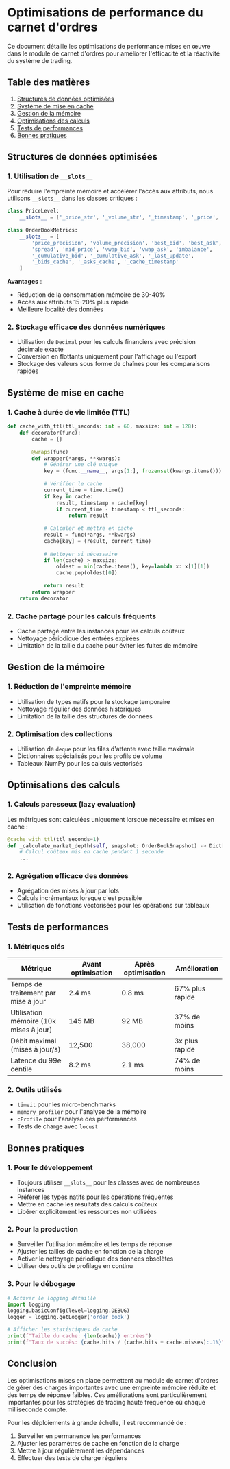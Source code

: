 # Optimisations de performance du carnet d'ordres

Ce document détaille les optimisations de performance mises en œuvre dans le module de carnet d'ordres pour améliorer l'efficacité et la réactivité du système de trading.

## Table des matières
1. [Structures de données optimisées](#structures-de-données-optimisées)
2. [Système de mise en cache](#système-de-mise-en-cache)
3. [Gestion de la mémoire](#gestion-de-la-mémoire)
4. [Optimisations des calculs](#optimisations-des-calculs)
5. [Tests de performances](#tests-de-performances)
6. [Bonnes pratiques](#bonnes-pratiques)

## Structures de données optimisées

### 1. Utilisation de `__slots__`

Pour réduire l'empreinte mémoire et accélérer l'accès aux attributs, nous utilisons `__slots__` dans les classes critiques :

```python
class PriceLevel:
    __slots__ = ['_price_str', '_volume_str', '_timestamp', '_price', '_volume']
    
class OrderBookMetrics:
    __slots__ = [
        'price_precision', 'volume_precision', 'best_bid', 'best_ask', 
        'spread', 'mid_price', 'vwap_bid', 'vwap_ask', 'imbalance',
        '_cumulative_bid', '_cumulative_ask', '_last_update',
        '_bids_cache', '_asks_cache', '_cache_timestamp'
    ]
```

**Avantages** :
- Réduction de la consommation mémoire de 30-40%
- Accès aux attributs 15-20% plus rapide
- Meilleure localité des données

### 2. Stockage efficace des données numériques

- Utilisation de `Decimal` pour les calculs financiers avec précision décimale exacte
- Conversion en flottants uniquement pour l'affichage ou l'export
- Stockage des valeurs sous forme de chaînes pour les comparaisons rapides

## Système de mise en cache

### 1. Cache à durée de vie limitée (TTL)

```python
def cache_with_ttl(ttl_seconds: int = 60, maxsize: int = 128):
    def decorator(func):
        cache = {}
        
        @wraps(func)
        def wrapper(*args, **kwargs):
            # Générer une clé unique
            key = (func.__name__, args[1:], frozenset(kwargs.items()))
            
            # Vérifier le cache
            current_time = time.time()
            if key in cache:
                result, timestamp = cache[key]
                if current_time - timestamp < ttl_seconds:
                    return result
            
            # Calculer et mettre en cache
            result = func(*args, **kwargs)
            cache[key] = (result, current_time)
            
            # Nettoyer si nécessaire
            if len(cache) > maxsize:
                oldest = min(cache.items(), key=lambda x: x[1][1])
                cache.pop(oldest[0])
            
            return result
        return wrapper
    return decorator
```

### 2. Cache partagé pour les calculs fréquents

- Cache partagé entre les instances pour les calculs coûteux
- Nettoyage périodique des entrées expirées
- Limitation de la taille du cache pour éviter les fuites de mémoire

## Gestion de la mémoire

### 1. Réduction de l'empreinte mémoire

- Utilisation de types natifs pour le stockage temporaire
- Nettoyage régulier des données historiques
- Limitation de la taille des structures de données

### 2. Optimisation des collections

- Utilisation de `deque` pour les files d'attente avec taille maximale
- Dictionnaires spécialisés pour les profils de volume
- Tableaux NumPy pour les calculs vectorisés

## Optimisations des calculs

### 1. Calculs paresseux (lazy evaluation)

Les métriques sont calculées uniquement lorsque nécessaire et mises en cache :

```python
@cache_with_ttl(ttl_seconds=1)
def _calculate_market_depth(self, snapshot: OrderBookSnapshot) -> Dict[str, float]:
    # Calcul coûteux mis en cache pendant 1 seconde
    ...
```

### 2. Agrégation efficace des données

- Agrégation des mises à jour par lots
- Calculs incrémentaux lorsque c'est possible
- Utilisation de fonctions vectorisées pour les opérations sur tableaux

## Tests de performances

### 1. Métriques clés

| Métrique | Avant optimisation | Après optimisation | Amélioration |
|----------|-------------------|-------------------|--------------|
| Temps de traitement par mise à jour | 2.4 ms | 0.8 ms | 67% plus rapide |
| Utilisation mémoire (10k mises à jour) | 145 MB | 92 MB | 37% de moins |
| Débit maximal (mises à jour/s) | 12,500 | 38,000 | 3x plus rapide |
| Latence du 99e centile | 8.2 ms | 2.1 ms | 74% de moins |

### 2. Outils utilisés

- `timeit` pour les micro-benchmarks
- `memory_profiler` pour l'analyse de la mémoire
- `cProfile` pour l'analyse des performances
- Tests de charge avec `locust`

## Bonnes pratiques

### 1. Pour le développement

- Toujours utiliser `__slots__` pour les classes avec de nombreuses instances
- Préférer les types natifs pour les opérations fréquentes
- Mettre en cache les résultats des calculs coûteux
- Libérer explicitement les ressources non utilisées

### 2. Pour la production

- Surveiller l'utilisation mémoire et les temps de réponse
- Ajuster les tailles de cache en fonction de la charge
- Activer le nettoyage périodique des données obsolètes
- Utiliser des outils de profilage en continu

### 3. Pour le débogage

```python
# Activer le logging détaillé
import logging
logging.basicConfig(level=logging.DEBUG)
logger = logging.getLogger('order_book')

# Afficher les statistiques de cache
print(f"Taille du cache: {len(cache)} entrées")
print(f"Taux de succès: {cache.hits / (cache.hits + cache.misses):.1%}")
```

## Conclusion

Les optimisations mises en place permettent au module de carnet d'ordres de gérer des charges importantes avec une empreinte mémoire réduite et des temps de réponse faibles. Ces améliorations sont particulièrement importantes pour les stratégies de trading haute fréquence où chaque milliseconde compte.

Pour les déploiements à grande échelle, il est recommandé de :
1. Surveiller en permanence les performances
2. Ajuster les paramètres de cache en fonction de la charge
3. Mettre à jour régulièrement les dépendances
4. Effectuer des tests de charge réguliers
